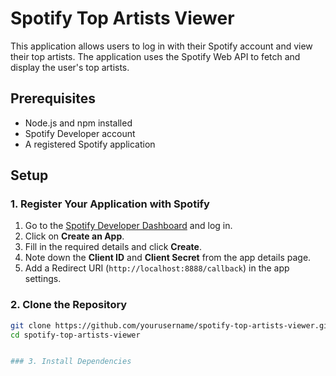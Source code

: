 # Spotify Top Artists Viewer

This application allows users to log in with their Spotify account and view their top artists. The application uses the Spotify Web API to fetch and display the user's top artists.

## Prerequisites

- Node.js and npm installed
- Spotify Developer account
- A registered Spotify application

## Setup

### 1. Register Your Application with Spotify

1. Go to the [Spotify Developer Dashboard](https://developer.spotify.com/dashboard/applications) and log in.
2. Click on **Create an App**.
3. Fill in the required details and click **Create**.
4. Note down the **Client ID** and **Client Secret** from the app details page.
5. Add a Redirect URI (`http://localhost:8888/callback`) in the app settings.

### 2. Clone the Repository
```bash
git clone https://github.com/yourusername/spotify-top-artists-viewer.git
cd spotify-top-artists-viewer


### 3. Install Dependencies
